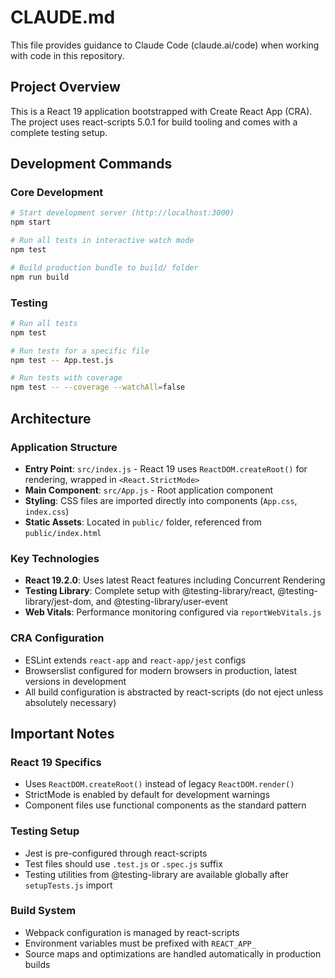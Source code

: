 # CLAUDE.md

This file provides guidance to Claude Code (claude.ai/code) when working with code in this repository.

## Project Overview

This is a React 19 application bootstrapped with Create React App (CRA). The project uses react-scripts 5.0.1 for build tooling and comes with a complete testing setup.

## Development Commands

### Core Development
```bash
# Start development server (http://localhost:3000)
npm start

# Run all tests in interactive watch mode
npm test

# Build production bundle to build/ folder
npm run build
```

### Testing
```bash
# Run all tests
npm test

# Run tests for a specific file
npm test -- App.test.js

# Run tests with coverage
npm test -- --coverage --watchAll=false
```

## Architecture

### Application Structure
- **Entry Point**: `src/index.js` - React 19 uses `ReactDOM.createRoot()` for rendering, wrapped in `<React.StrictMode>`
- **Main Component**: `src/App.js` - Root application component
- **Styling**: CSS files are imported directly into components (`App.css`, `index.css`)
- **Static Assets**: Located in `public/` folder, referenced from `public/index.html`

### Key Technologies
- **React 19.2.0**: Uses latest React features including Concurrent Rendering
- **Testing Library**: Complete setup with @testing-library/react, @testing-library/jest-dom, and @testing-library/user-event
- **Web Vitals**: Performance monitoring configured via `reportWebVitals.js`

### CRA Configuration
- ESLint extends `react-app` and `react-app/jest` configs
- Browserslist configured for modern browsers in production, latest versions in development
- All build configuration is abstracted by react-scripts (do not eject unless absolutely necessary)

## Important Notes

### React 19 Specifics
- Uses `ReactDOM.createRoot()` instead of legacy `ReactDOM.render()`
- StrictMode is enabled by default for development warnings
- Component files use functional components as the standard pattern

### Testing Setup
- Jest is pre-configured through react-scripts
- Test files should use `.test.js` or `.spec.js` suffix
- Testing utilities from @testing-library are available globally after `setupTests.js` import

### Build System
- Webpack configuration is managed by react-scripts
- Environment variables must be prefixed with `REACT_APP_`
- Source maps and optimizations are handled automatically in production builds
